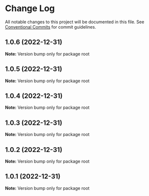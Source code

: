 # Change Log

All notable changes to this project will be documented in this file.
See [Conventional Commits](https://conventionalcommits.org) for commit guidelines.

## 1.0.6 (2022-12-31)

**Note:** Version bump only for package root





## 1.0.5 (2022-12-31)

**Note:** Version bump only for package root





## 1.0.4 (2022-12-31)

**Note:** Version bump only for package root





## 1.0.3 (2022-12-31)

**Note:** Version bump only for package root





## 1.0.2 (2022-12-31)

**Note:** Version bump only for package root





## 1.0.1 (2022-12-31)

**Note:** Version bump only for package root
